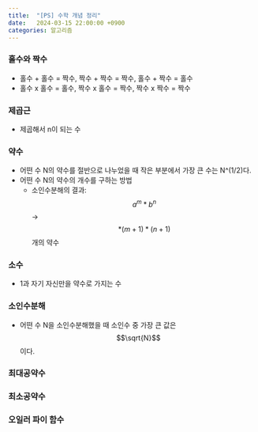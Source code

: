 ```yaml
---
title:  "[PS] 수학 개념 정리"
date:   2024-03-15 22:00:00 +0900
categories: 알고리즘
---
```


### 홀수와 짝수
- 홀수 + 홀수 = 짝수, 짝수 + 짝수 = 짝수, 홀수 + 짝수 = 홀수
- 홀수 x 홀수 = 홀수, 짝수 x 홀수 = 짝수, 짝수 x 짝수 = 짝수

### 제곱근
- 제곱해서 n이 되는 수

### 약수
- 어떤 수 N의 약수를 절반으로 나누었을 때 작은 부분에서 가장 큰 수는 N^(1/2)다.
- 어떤 수 N의 약수의 개수를 구하는 방법
  - 소인수분해의 결과: $$a^m * b^n$$ -> $$ *(m + 1) * (n + 1)$$개의 약수


### 소수
- 1과 자기 자신만을 약수로 가지는 수


### 소인수분해
- 어떤 수 N을 소인수분해했을 때 소인수 중 가장 큰 값은 $$\sqrt{N}$$ 이다.

### 최대공약수

### 최소공약수

### 오일러 파이 함수
